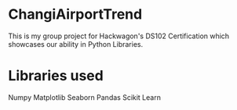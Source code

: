 # ChangiAirportTrend
This is my group project for Hackwagon's DS102 Certification which showcases our ability in Python Libraries.

# Libraries used
Numpy
Matplotlib
Seaborn
Pandas
Scikit Learn
